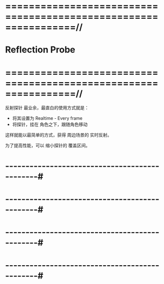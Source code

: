 # ================================================================//
#                  Reflection Probe
# ================================================================//

反射探针 最业余，最直白的使用方式就是：
- 将其设置为 Realtime - Every frame
- 将探针，挂在 角色之下，跟随角色移动

这样就能以最简单的方式，获得 周边场景的 实时反射。

为了提高性能，可以 缩小探针的 覆盖区间。



# ----------------------------------------------#
#          
# ----------------------------------------------#


# ----------------------------------------------#
#   
# ----------------------------------------------#





























